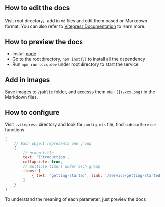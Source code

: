 ## How to edit the docs

Visit root directory，add in `md` files and edit them based on Markdown format. You can also refer to [Vitepress Documentation](https://vitepress.vuejs.org/guide/markdown.html) to learn more.

## How to preview the docs

- Install [node](https://nodejs.org/en/)
- Go to the root directory, `npm install` to install all the dependency
- Run `npm run docs:dev` under root directory to start the service

## Add in images

Save images to `/public` folder, and accesss them via `![](/xxx.png)` in the Markdown files.

## How to configure

Visit `.vitepress` directory and look for `config.mts` file, find `sidebarService` functions.

```js
[
    // Each object represents one group
    {
        // group title
        text: 'Introduction',
        collapsible: true,
        // multiple timers under each group
        items: [
            { text: 'getting-started', link: '/service/getting-started' },
        ]
    }
]
```

To understand the meaning of each parameter, just preview the docs
